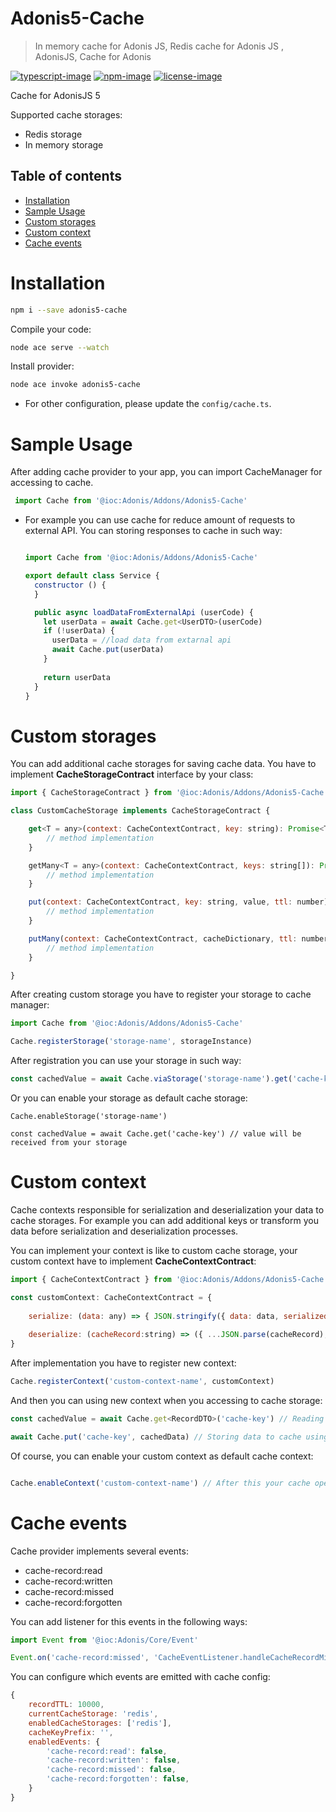 
# Adonis5-Cache
> In memory cache for Adonis JS, Redis cache for Adonis JS , AdonisJS, Cache for Adonis

[![typescript-image]][typescript-url] [![npm-image]][npm-url] [![license-image]][license-url]

Cache for AdonisJS 5

Supported cache storages:
- Redis storage
- In memory storage

<!-- START doctoc generated TOC please keep comment here to allow auto update -->
<!-- DON'T EDIT THIS SECTION, INSTEAD RE-RUN doctoc TO UPDATE -->
## Table of contents

- [Installation](#installation)
- [Sample Usage](#sample-usage)
- [Custom storages](#custom-storages)
- [Custom context](#custom-context)
- [Cache events](#cache-events)

<!-- END doctoc generated TOC please keep comment here to allow auto update -->

# Installation
```bash
npm i --save adonis5-cache
```
Compile your code:
```bash
node ace serve --watch
```
Install provider:
```bash
node ace invoke adonis5-cache
```
* For other configuration, please update the `config/cache.ts`.

# Sample Usage
After adding cache provider to your app, you can import CacheManager for accessing to cache.
```js
 import Cache from '@ioc:Adonis/Addons/Adonis5-Cache'
```
* 
  For example you can use cache for reduce amount of requests to external API. You can storing responses to cache in such way:
  ```js
  
  import Cache from '@ioc:Adonis/Addons/Adonis5-Cache'
  
  export default class Service {
    constructor () {
    }
  
    public async loadDataFromExternalApi (userCode) {
      let userData = await Cache.get<UserDTO>(userCode)
      if (!userData) {
        userData = //load data from extarnal api
        await Cache.put(userData)
      }    
 
      return userData
    }
  }
  ```
# Custom storages
You can add additional cache storages for saving cache data. You have to implement **CacheStorageContract** interface by your class:
```js
import { CacheStorageContract } from '@ioc:Adonis/Addons/Adonis5-Cache'

class CustomCacheStorage implements CacheStorageContract {

	get<T = any>(context: CacheContextContract, key: string): Promise<T | null> {
		// method implementation
	}

	getMany<T = any>(context: CacheContextContract, keys: string[]): Promise<(T | null)[]> {
		// method implementation
	}

	put(context: CacheContextContract, key: string, value, ttl: number): Promise<void> | void {
		// method implementation
	}

	putMany(context: CacheContextContract, cacheDictionary, ttl: number): Promise<void> | void {
		// method implementation
	}

}
```
After creating custom storage you have to register your storage to cache manager: 
```js
import Cache from '@ioc:Adonis/Addons/Adonis5-Cache'

Cache.registerStorage('storage-name', storageInstance)
```
After registration you can use your storage in such way:
```js
const cachedValue = await Cache.viaStorage('storage-name').get('cache-key')
```
Or you can enable your storage as default cache storage:
```
Cache.enableStorage('storage-name')

const cachedValue = await Cache.get('cache-key') // value will be received from your storage
```

# Custom context
Cache contexts responsible for serialization and deserialization your data to cache storages. For example you can add additional keys or transform you data before serialization and deserialization processes.

You can implement your context is like to custom cache storage, your custom context have to implement **CacheContextContract**:
```js
import { CacheContextContract } from '@ioc:Adonis/Addons/Adonis5-Cache'

const customContext: CacheContextContract = {
	
	serialize: (data: any) => { JSON.stringify({ data: data, serializedAt: Date.now })},
	
	deserialize: (cacheRecord:string) => ({ ...JSON.parse(cacheRecord), deserializedAt: Date.now }),
}

```
After implementation you have to register new context:
```js
Cache.registerContext('custom-context-name', customContext)
```
And then you can using new context when you accessing to cache storage:
```js
const cachedValue = await Cache.get<RecordDTO>('cache-key') // Reading data from cache using custom context

await Cache.put('cache-key', cachedData) // Storing data to cache using custom context

```
Of course, you can enable your custom context as default cache context:
```js

Cache.enableContext('custom-context-name') // After this your cache operations will be use your custom context
```


# Cache events 

Cache provider implements several events:
- cache-record:read
- cache-record:written
- cache-record:missed
- cache-record:forgotten

You can add listener for this events in the following ways:
```js
import Event from '@ioc:Adonis/Core/Event'

Event.on('cache-record:missed', 'CacheEventListener.handleCacheRecordMissedEvent')
```

You can configure which events are emitted with cache config:

```js
{
	recordTTL: 10000,
	currentCacheStorage: 'redis',
	enabledCacheStorages: ['redis'],
	cacheKeyPrefix: '',
	enabledEvents: {
		'cache-record:read': false,
		'cache-record:written': false,
		'cache-record:missed': false,
		'cache-record:forgotten': false,
	}
}
```
[typescript-image]: https://img.shields.io/badge/Typescript-294E80.svg?style=for-the-badge&logo=typescript
[typescript-url]:  "typescript"

[npm-image]: https://img.shields.io/npm/v/adonis5-cache.svg?style=for-the-badge&logo=npm
[npm-url]: https://npmjs.org/package/adonis5-cache "npm"

[license-image]: https://img.shields.io/npm/l/adonis5-cache?color=blueviolet&style=for-the-badge
[license-url]: LICENSE.md "license"
